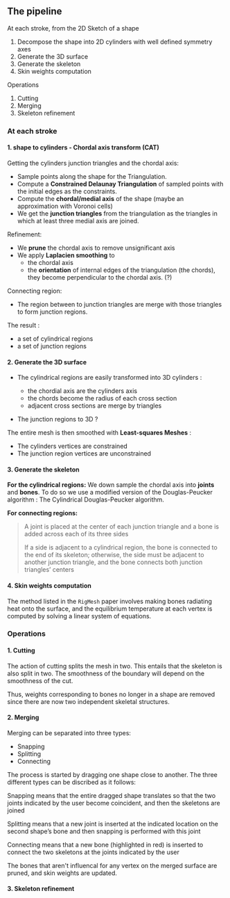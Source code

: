 ## The pipeline

At each stroke, from the 2D Sketch of a shape
1. Decompose the shape into 2D cylinders with well defined symmetry axes
2. Generate the 3D surface
3. Generate the skeleton
4. Skin weights computation

Operations
1. Cutting
2. Merging
3. Skeleton refinement


### At each stroke

#### 1. shape to cylinders - Chordal axis transform (CAT)

Getting the cylinders junction triangles and the chordal axis:
- Sample points along the shape for the Triangulation.
- Compute a **Constrained Delaunay Triangulation** of sampled points with the initial edges as the constraints.
- Compute the **chordal/medial axis** of the shape (maybe an approximation with Voronoi cells)
- We get the **junction triangles** from the triangulation as the triangles in which at least three medial axis are joined.

Refinement:
- We **prune** the chordal axis to remove unsignificant axis
- We apply **Laplacien smoothing** to
    - the chordal axis 
    - the **orientation** of internal edges of the triangulation (the chords), they become perpendicular to the chordal axis. (?)

Connecting region:
- The region between to junction triangles are merge with those triangles to form junction regions.

The result :
- a set of cylindrical regions
- a set of junction regions

#### 2. Generate the 3D surface

- The cylindrical regions are easily transformed into 3D cylinders :
  - the chordial axis are the cylinders axis
  - the chords become the radius of each cross section
  - adjacent cross sections are merge by triangles

- The junction regions to 3D ?

The entire mesh is then smoothed with **Least-squares Meshes** :
- The cylinders vertices are constrained
- The junction region vertices are unconstrained

#### 3. Generate the skeleton

**For the cylindrical regions:**
We down sample the chordal axis into **joints** and **bones**. To do so we use a modified version of the Douglas-Peucker algorithm : The Cylindrical Douglas-Peucker algorithm.

**For connecting regions:**
>A joint is placed at the center of each junction triangle and a bone is added across each of its three sides
> 
>If a side is adjacent to a cylindrical region, the bone is connected to the end of its skeleton; otherwise, the side must be adjacent
to another junction triangle, and the bone connects both junction
triangles’ centers

#### 4. Skin weights computation

The method listed in the `RigMesh` paper involves making bones radiating heat onto the surface, and the equilibrium temperature at
each vertex is computed by solving a linear system of equations. 


### Operations

#### 1. Cutting

The action of cutting splits the mesh in two. This entails that the skeleton is also split in two.
The smoothness of the boundary will depend on the smoothness of the cut.

Thus, weights corresponding to bones no longer in a shape are removed since there are now two independent skeletal structures.

#### 2. Merging

Merging can be separated into three types:
- Snapping
- Splitting
- Connecting

The process is started by dragging one shape close to another. The three different types can be discribed as it follows:

Snapping means that the entire dragged shape translates so that the
two joints indicated by the user become coincident, and then the skeletons are joined

Splitting means that a new joint is inserted at the indicated location on the second shape’s
bone and then snapping is performed with this joint

Connecting means that a new bone (highlighted in red) is inserted to connect the two skeletons at the joints indicated by the user

The bones that aren't influencal for any vertex on the merged surface are pruned, and skin weights are updated.

#### 3. Skeleton refinement
